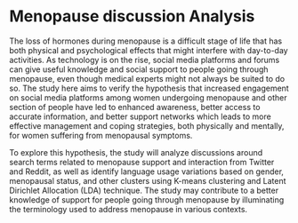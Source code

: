 # Menopause discussion Analysis
The loss of hormones during menopause is a difficult stage of life that has both physical and psychological effects that might interfere with day-to-day activities. As technology is on the rise, social media
platforms and forums can give useful knowledge and social support to people going through menopause,
even though medical experts might not always be suited to do so. The study here aims to verify the
hypothesis that increased engagement on social media platforms among women undergoing menopause
and other section of people have led to enhanced awareness, better access to accurate information, and
better support networks which leads to more effective management and coping strategies, both physically and mentally, for women suffering from menopausal symptoms.  

To explore this hypothesis, the study will analyze discussions around search terms related to menopause support and interaction from
Twitter and Reddit, as well as identify language usage variations based on gender, menopausal status,
and other clusters using K-means clustering and Latent Dirichlet Allocation (LDA) technique. The study
may contribute to a better knowledge of support for people going through menopause by illuminating
the terminology used to address menopause in various contexts.
